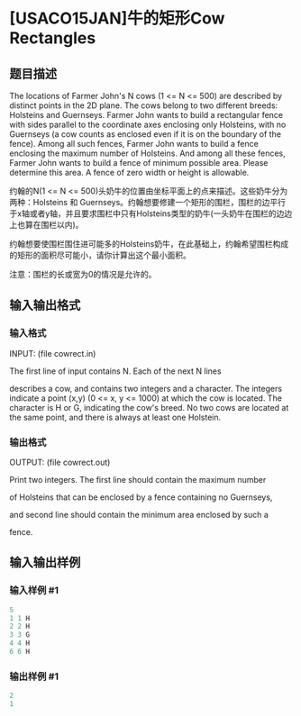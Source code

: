 # [USACO15JAN]牛的矩形Cow Rectangles

## 题目描述

The locations of Farmer John's N cows (1 <= N <= 500) are described by distinct points in the 2D plane. The cows belong to two different breeds: Holsteins and Guernseys. Farmer John wants to build a rectangular fence with sides parallel to the coordinate axes enclosing only Holsteins, with no Guernseys (a cow counts as enclosed even if it is on the boundary of the fence). Among all such fences, Farmer John wants to build a fence enclosing the maximum number of Holsteins. And among all these fences, Farmer John wants to build a fence of minimum possible area. Please determine this area. A fence of zero width or height is allowable.

约翰的N(1 <= N <= 500)头奶牛的位置由坐标平面上的点来描述。这些奶牛分为两种：Holsteins 和 Guernseys。约翰想要修建一个矩形的围栏，围栏的边平行于x轴或者y轴，并且要求围栏中只有Holsteins类型的奶牛(一头奶牛在围栏的边边上也算在围栏以内)。

约翰想要使围栏围住进可能多的Holsteins奶牛，在此基础上，约翰希望围栏构成的矩形的面积尽可能小，请你计算出这个最小面积。

注意：围栏的长或宽为0的情况是允许的。

## 输入输出格式

### 输入格式

INPUT: (file cowrect.in)

The first line of input contains N. Each of the next N lines

describes a cow, and contains two integers and a character. The integers indicate a point (x,y) (0 <= x, y <= 1000) at which the cow is located. The character is H or G, indicating the cow's breed. No two cows are located at the same point, and there is always at least one Holstein.

### 输出格式

OUTPUT: (file cowrect.out)

Print two integers. The first line should contain the maximum number

of Holsteins that can be enclosed by a fence containing no Guernseys,

and second line should contain the minimum area enclosed by such a

fence.

## 输入输出样例

### 输入样例 #1

```cpp
5 
1 1 H 
2 2 H 
3 3 G 
4 4 H 
6 6 H 

```
### 输出样例 #1

```cpp
2 
1 
```


